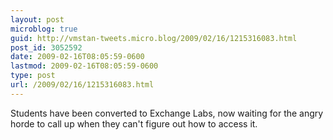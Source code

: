 ```yaml
---
layout: post
microblog: true
guid: http://vmstan-tweets.micro.blog/2009/02/16/1215316083.html
post_id: 3052592
date: 2009-02-16T08:05:59-0600
lastmod: 2009-02-16T08:05:59-0600
type: post
url: /2009/02/16/1215316083.html
---
```

Students have been converted to Exchange Labs, now waiting for the angry horde to call up when they can't figure out how to access it.
